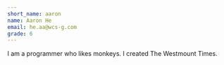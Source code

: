 ```yaml
---
short_name: aaron
name: Aaron He
email: he.aa@wcs-g.com
grade: 6
---
```

I am a programmer who likes monkeys. I created The Westmount Times.